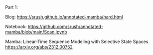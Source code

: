 Part 1: 

Blog: https://srush.github.io/annotated-mamba/hard.html

Notebook: https://github.com/srush/annotated-mamba/blob/main/Scan.ipynb


Mamba: Linear-Time Sequence Modeling with Selective State Spaces
https://arxiv.org/abs/2312.00752

